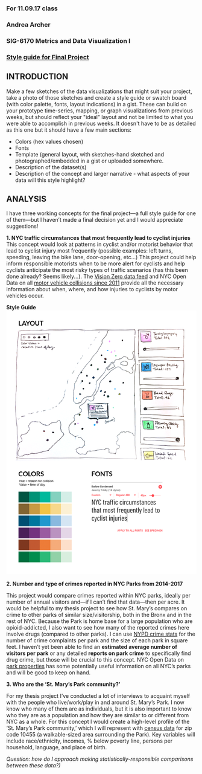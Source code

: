 ### For 11.09.17 class
### Andrea Archer
### SIG-6170 Metrics and Data Visualization I
### [Style guide for Final Project](https://github.com/sva-dsi/2017-fall-course/blob/master/syllabus.md#assignment-8)

## INTRODUCTION

Make a few sketches of the data visualizations that might suit your project, take a photo of those sketches and create a style guide or swatch board (with color palette, fonts, layout indications) in a gist. These can build on your prototype time-series, mapping, or graph visualizations from previous weeks, but should reflect your "ideal" layout and not be limited to what you were able to accomplish in previous weeks. It doesn't have to be as detailed as this one but it should have a few main sections:
- Colors (hex values chosen)
- Fonts
- Template (general layout, with sketches-hand sketched and photographed/embedded in a gist or uploaded somewhere.
- Description of the dataset(s)
- Description of the concept and larger narrative - what aspects of your data will this style highlight?

## ANALYSIS

I have three working concepts for the final project—a full style guide for one of them—but I haven’t made a final decision yet and I would appreciate suggestions!

__1. NYC traffic circumstances that most frequently lead to cyclist injuries__
This concept would look at patterns in cyclist and/or motorist behavior that lead to cyclist injury most frequently (possible examples: left turns, speeding, leaving the bike lane, door-opening, etc...) This project could help inform responsible motorists when to be more alert for cyclists and help cyclists anticipate the most risky types of traffic scenarios (has this been done already? Seems likely...). The [Vision Zero data feed](http://www.nyc.gov/html/dot/html/about/vz_datafeeds.shtml) and NYC Open Data on all [motor vehicle collisions since 2011](https://data.cityofnewyork.us/Public-Safety/NYPD-Motor-Vehicle-Collisions/h9gi-nx95/data) provide all the necessary information about when, where, and how injuries to cyclists by motor vehicles occur.

__Style Guide__
![Cyclist Injuries NYC](https://github.com/aharcher/homework/blob/master/imgs/cyclist_collisions.png)


__2. Number and type of crimes reported in NYC Parks from 2014-2017__

This project would compare crimes reported within NYC parks, ideally per number of annual visitors and—if I can’t find that data—then per acre. It would be helpful to my thesis project to see how St. Mary’s compares on crime to other parks of similar size/visitorship, both in the Bronx and in the rest of NYC. Because the Park is home base for a large population who are opioid-addicted, I also want to see how many of the reported crimes here involve drugs (compared to other parks). I can use [NYPD crime stats](http://www1.nyc.gov/site/nypd/stats/crime-statistics/park-crime-stats.page) for the number of crime complaints per park and the size of each park in square feet. I haven’t yet been able to find an __estimated average number of visitors per park__ or any detailed __reports on park crime__ to specifically find drug crime, but those will be crucial to this concept. NYC Open Data on [park properties](https://data.cityofnewyork.us/City-Government/Parks-Properties/rjaj-zgq7/data) has some potentially useful information on all NYC’s parks and will be good to keep on hand.


__3. Who are the ‘St. Mary’s Park community?’__

For my thesis project I’ve conducted a lot of interviews to acquaint myself with the people who live/work/play in and around St. Mary’s Park. I now know who many of them are as individuals, but it is also important to know who they are as a population and how they are similar to or different from NYC as a whole. For this concept I would create a high-level profile of the ‘St. Mary’s Park community,’ which I will represent with [census data](https://censusreporter.org/profiles/86000US10455-10455/) for zip code 10455 (a walkable-sized area surrounding the Park). Key variables will include race/ethnicity, incomes, % below poverty line, persons per household, language, and place of birth.

_Question: how do I approach making statistically-responsible comparisons between these data?)_
